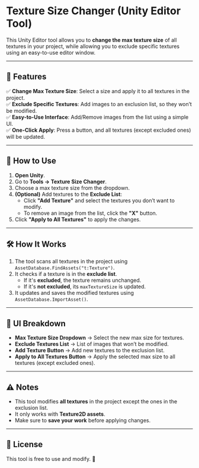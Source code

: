 # Texture Size Changer (Unity Editor Tool)

This Unity Editor tool allows you to **change the max texture size** of all textures in your project, while allowing you to exclude specific textures using an easy-to-use editor window.

---

## 📌 Features
✅ **Change Max Texture Size**: Select a size and apply it to all textures in the project.  
✅ **Exclude Specific Textures**: Add images to an exclusion list, so they won’t be modified.  
✅ **Easy-to-Use Interface**: Add/Remove images from the list using a simple UI.  
✅ **One-Click Apply**: Press a button, and all textures (except excluded ones) will be updated.  

---

## 🚀 How to Use
1. **Open Unity**.
2. Go to **Tools → Texture Size Changer**.
3. Choose a max texture size from the dropdown.
4. **(Optional)** Add textures to the **Exclude List**:
   - Click **"Add Texture"** and select the textures you don’t want to modify.
   - To remove an image from the list, click the **"X"** button.
5. Click **"Apply to All Textures"** to apply the changes.

---

## 🛠 How It Works
1. The tool scans all textures in the project using `AssetDatabase.FindAssets("t:Texture")`.
2. It checks if a texture is in the **exclude list**.
   - If it's **excluded**, the texture remains unchanged.
   - If it's **not excluded**, its `maxTextureSize` is updated.
3. It updates and saves the modified textures using `AssetDatabase.ImportAsset()`.

---

## 🎨 UI Breakdown
- **Max Texture Size Dropdown** → Select the new max size for textures.
- **Exclude Textures List** → List of images that won’t be modified.
- **Add Texture Button** → Add new textures to the exclusion list.
- **Apply to All Textures Button** → Apply the selected max size to all textures (except excluded ones).

---

## ⚠️ Notes
- This tool modifies **all textures** in the project except the ones in the exclusion list.
- It only works with **Texture2D assets**.
- Make sure to **save your work** before applying changes.

---

## 📜 License
This tool is free to use and modify. 🚀

